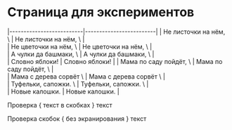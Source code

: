 # Страница для экспериментов


|--------------------------|-------------------------|
|   Не листочки на нём, \  |  Не листочки на нём, \  | \
|   Не цветочки на нём, \  |  Не цветочки на нём, \  | \
|   А чулки да башмаки, \  |  А чулки да башмаки, \  | \
|   Словно яблоки!         |  Словно яблоки!         |
|   Мама по саду пойдёт, \ |  Мама по саду пойдёт, \ | \
|   Мама с дерева сорвёт \ |  Мама с дерева сорвёт \ | \
|   Туфельки, сапожки.   \ |  Туфельки, сапожки.   \ | \
|   Новые калошки.         |  Новые калошки.         |

Проверка \{ текст в скобках \} текст

Проверка скобок { без экранирования } текст